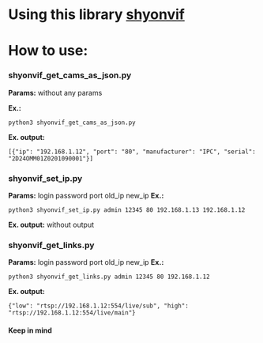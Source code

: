 # Using this library [shyonvif](https://github.com/tminei/shyonvif/)

# How to use:

### shyonvif_get_cams_as_json.py 
**Params:** without any params

**Ex.:**

```
python3 shyonvif_get_cams_as_json.py
```

**Ex. output:**

```
[{"ip": "192.168.1.12", "port": "80", "manufacturer": "IPC", "serial": "2D24OMM01Z0201090001"}]
```

### shyonvif_set_ip.py
**Params:** login password port old_ip new_ip 
**Ex.:** 

```
python3 shyonvif_set_ip.py admin 12345 80 192.168.1.13 192.168.1.12
```

**Ex. output:** without output

### shyonvif_get_links.py
**Params:** login password port old_ip new_ip 
**Ex.:** 

```
python3 shyonvif_get_links.py admin 12345 80 192.168.1.12
```

**Ex. output:** 

```
{"low": "rtsp://192.168.1.12:554/live/sub", "high": "rtsp://192.168.1.12:554/live/main"}
```

#### Keep in mind

